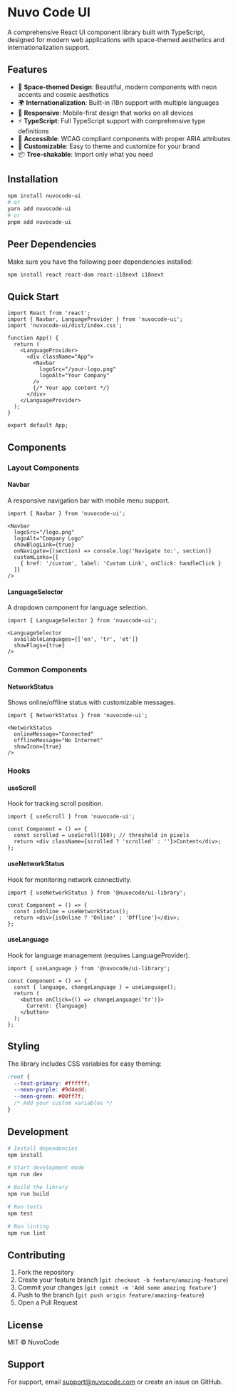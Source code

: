 # Nuvo Code UI

A comprehensive React UI component library built with TypeScript, designed for modern web applications with space-themed aesthetics and internationalization support.

## Features

- 🎨 **Space-themed Design**: Beautiful, modern components with neon accents and cosmic aesthetics
- 🌍 **Internationalization**: Built-in i18n support with multiple languages
- 📱 **Responsive**: Mobile-first design that works on all devices
- ⚡ **TypeScript**: Full TypeScript support with comprehensive type definitions
- 🎯 **Accessible**: WCAG compliant components with proper ARIA attributes
- 🔧 **Customizable**: Easy to theme and customize for your brand
- 📦 **Tree-shakable**: Import only what you need

## Installation

```bash
npm install nuvocode-ui
# or
yarn add nuvocode-ui
# or
pnpm add nuvocode-ui
```

## Peer Dependencies

Make sure you have the following peer dependencies installed:

```bash
npm install react react-dom react-i18next i18next
```

## Quick Start

```tsx
import React from 'react';
import { Navbar, LanguageProvider } from 'nuvocode-ui';
import 'nuvocode-ui/dist/index.css';

function App() {
  return (
    <LanguageProvider>
      <div className="App">
        <Navbar 
          logoSrc="/your-logo.png"
          logoAlt="Your Company"
        />
        {/* Your app content */}
      </div>
    </LanguageProvider>
  );
}

export default App;
```

## Components

### Layout Components

#### Navbar
A responsive navigation bar with mobile menu support.

```tsx
import { Navbar } from 'nuvocode-ui';

<Navbar 
  logoSrc="/logo.png"
  logoAlt="Company Logo"
  showBlogLink={true}
  onNavigate={(section) => console.log('Navigate to:', section)}
  customLinks={[
    { href: '/custom', label: 'Custom Link', onClick: handleClick }
  ]}
/>
```

#### LanguageSelector
A dropdown component for language selection.

```tsx
import { LanguageSelector } from 'nuvocode-ui';

<LanguageSelector 
  availableLanguages={['en', 'tr', 'et']}
  showFlags={true}
/>
```

### Common Components

#### NetworkStatus
Shows online/offline status with customizable messages.

```tsx
import { NetworkStatus } from 'nuvocode-ui';

<NetworkStatus 
  onlineMessage="Connected"
  offlineMessage="No Internet"
  showIcon={true}
/>
```

### Hooks

#### useScroll
Hook for tracking scroll position.

```tsx
import { useScroll } from 'nuvocode-ui';

const Component = () => {
  const scrolled = useScroll(100); // threshold in pixels
  return <div className={scrolled ? 'scrolled' : ''}>Content</div>;
};
```

#### useNetworkStatus
Hook for monitoring network connectivity.

```tsx
import { useNetworkStatus } from '@nuvocode/ui-library';

const Component = () => {
  const isOnline = useNetworkStatus();
  return <div>{isOnline ? 'Online' : 'Offline'}</div>;
};
```

#### useLanguage
Hook for language management (requires LanguageProvider).

```tsx
import { useLanguage } from '@nuvocode/ui-library';

const Component = () => {
  const { language, changeLanguage } = useLanguage();
  return (
    <button onClick={() => changeLanguage('tr')}>
      Current: {language}
    </button>
  );
};
```

## Styling

The library includes CSS variables for easy theming:

```css
:root {
  --text-primary: #ffffff;
  --neon-purple: #9d4edd;
  --neon-green: #00ff7f;
  /* Add your custom variables */
}
```

## Development

```bash
# Install dependencies
npm install

# Start development mode
npm run dev

# Build the library
npm run build

# Run tests
npm test

# Run linting
npm run lint
```

## Contributing

1. Fork the repository
2. Create your feature branch (`git checkout -b feature/amazing-feature`)
3. Commit your changes (`git commit -m 'Add some amazing feature'`)
4. Push to the branch (`git push origin feature/amazing-feature`)
5. Open a Pull Request

## License

MIT © NuvoCode

## Support

For support, email support@nuvocode.com or create an issue on GitHub.
